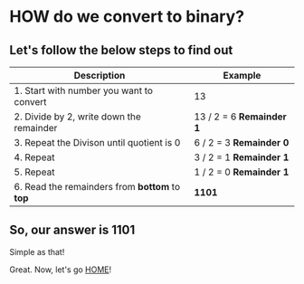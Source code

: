 # HOW do we convert to binary?

## Let's follow the below steps to find out

| Description | Example|
|------------|---------|
|1. Start with number you want to convert | 13 |
|2. Divide by 2, write down the remainder | 13 / 2 = 6 **Remainder 1** |
|3. Repeat the Divison until quotient is 0 | 6 / 2 = 3 **Remainder 0** |
| 4. Repeat | 3 / 2 = 1 **Remainder 1** |
| 5. Repeat | 1 / 2 = 0 **Remainder 1** |
| 6. Read the remainders from **bottom** to **top** |**1101** |

## So, our answer is **1101**

Simple as that!

Great. Now, let's go [HOME](beginhere.md)!
